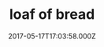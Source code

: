 ---
categories:
  - dinner
date: 2017-05-17T17:03:58.000Z
title: loaf of bread
description: delicious brown bread. what's in it? just brown.
type: baked goods
price: 8
---